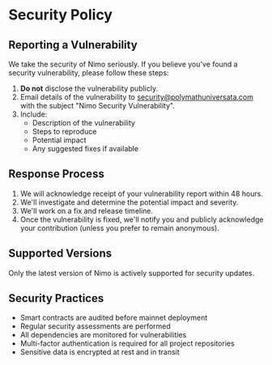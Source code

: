 # Security Policy

## Reporting a Vulnerability

We take the security of Nimo seriously. If you believe you've found a security vulnerability, please follow these steps:

1. **Do not** disclose the vulnerability publicly.
2. Email details of the vulnerability to security@polymathuniversata.com with the subject "Nimo Security Vulnerability".
3. Include:
   - Description of the vulnerability
   - Steps to reproduce
   - Potential impact
   - Any suggested fixes if available

## Response Process

1. We will acknowledge receipt of your vulnerability report within 48 hours.
2. We'll investigate and determine the potential impact and severity.
3. We'll work on a fix and release timeline.
4. Once the vulnerability is fixed, we'll notify you and publicly acknowledge your contribution (unless you prefer to remain anonymous).

## Supported Versions

Only the latest version of Nimo is actively supported for security updates.

## Security Practices

- Smart contracts are audited before mainnet deployment
- Regular security assessments are performed
- All dependencies are monitored for vulnerabilities
- Multi-factor authentication is required for all project repositories
- Sensitive data is encrypted at rest and in transit